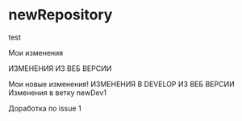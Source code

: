 # newRepository
test


Мои изменения


ИЗМЕНЕНИЯ ИЗ ВЕБ ВЕРСИИ


Мои новые изменения!
ИЗМЕНЕНИЯ В DEVELOP ИЗ ВЕБ ВЕРСИИ
Изменения в ветку newDev1


Доработка по issue 1

